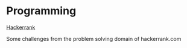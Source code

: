 # Programming
[Hackerrank](https://www.hackerrank.com)

Some challenges from the problem solving domain of hackerrank.com
